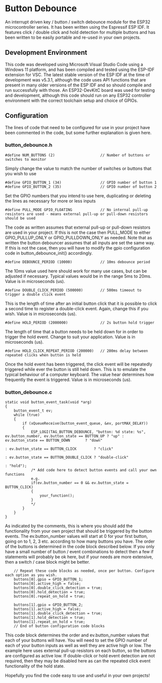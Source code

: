 # Button Debounce
An interrupt driven key / button / switch debounce module for the ESP32 microcontroller series. It has been written using the Espressif ESP IDF. It features click / double click and hold detection for multiple buttons and has been written to be easily portable and re-used in your own projects.
## Development Environment
This code was developed using Microsoft Visual Studio Code using a Windows 11 platform, and has been compiled and tested using the ESP-IDF extension for VSC. The latest stable version of the ESP IDF at the time of development was v5.3.1, although the code uses API functions that are present in many older versions of the ESP IDF and so should compile and run successfully with those. An ESP32-DevKitC board was used for testing and development, although this code should run on any ESP32 controller environment with the correct toolchain setup and choice of GPIOs.
## Configuration
The lines of code that need to be configured for use in your project have been commented in the code, but some further explanation is given here.
### button_debounce.h
```
#define NUM_BUTTONS (2)                     // Number of buttons or switches to monitor
```
Simply change the value to match the number of switches or buttons that you wish to use
```
#define GPIO_BUTTON_1 (34)                  // GPIO number of button 1
#define GPIO_BUTTON_2 (35)                  // GPIO number of button 2
```
Set the GPIO numbers that you intend to use here, duplicating or deleting the lines as necessary for more or less inputs
```
#define PULL_MODE GPIO_FLOATING             // No internal pull-up resistors are used - means external pull-up or pull-down resistors should be used
```
The code as written assumes that external pull-up or pull-down resistors are used in your project. If this is not the case then PULL_MODE to either GPIO_PULLUP_ONLY or GPIO_PULLDOWN_ONLY as needed. Note that as written the button debouncer assumes that all inputs are set the same way. If this is not the case, then you will have to modify the gpio configuration code in button_debounce_init() accordingly.
```
#define DEBOUNCE_PERIOD (10000)             // 10ms debounce period
```
The 10ms value used here should work for many use cases, but can be adjusted if necessary. Typical values would be in the range 5ms to 20ms. Value is in microseconds (us).
```
#define DOUBLE_CLICK_PERIOD (500000)        // 500ms timeout to trigger a double click event
```
This is the length of time after an initial button click that it is possible to click a second time to register a double-click event. Again, change this if you wish. Value is in microseconds (us).
```
#define HOLD_PERIOD (2000000)               // 2s button hold trigger
```
The length of time that a button needs to be held down for in order to trigger the hold event. Change to suit your application. Value is in microseconds (us).
```
#define HOLD_CLICK_REPEAT_PERIOD (200000)   // 200ms delay between repeated clicks when button is held
```
Once the hold event has been triggered, the click event will be repeatedly triggered while ever the button is still held down. This is to emulate the typical behaviour of a computer keyboard. The value hear determines how frequently the event is triggered. Value is in microseconds (us).
### button_debounce.c
```
static void button_event_task(void *arg)
{
    button_event_t ev;
    while (true)
    {
        if (xQueueReceive(button_event_queue, &ev, portMAX_DELAY))
        {
            ESP_LOGI(TAG_BUTTON_DEBOUNCE, "button: %d state: %s", ev.button_number, ev.button_state == BUTTON_UP ? "up" : ev.button_state == BUTTON_DOWN       ? "down"
                                                                                                                      : ev.button_state == BUTTON_CLICK        ? "click"
                                                                                                                      : ev.button_state == BUTTON_DOUBLE_CLICK ? "double-click"
                                                                                                                                                               : "hold");
            /* Add code here to detect button events and call your own functions
            e.g.
            if(ev.button_number == 0 && ev.button_state = BUTTON_CLICK)
            {
                your_function();
            }
            */
        }
    }
}
```
As indicated by the comments, this is where you should add the functionality from your own project that should be triggered by the button events. The ev.button_number values will start at 0 for your first button, going on to 1, 2, 3 etc. according to how many buttons you have. The order of the buttons is determined in the code block described below. If you only have a small number of button / event combinations to detect then a few if statements will probably be ok here, but if your needs are more extensive, then a switch / case block might be better.
```
    // Repeat these code blocks as needed, once per button. Configure each option as you wish.
    buttons[0].gpio = GPIO_BUTTON_1;
    buttons[0].active_high = false;
    buttons[0].double_click_detection = true;
    buttons[0].hold_detection = true;
    buttons[0].repeat_on_hold = true;

    buttons[1].gpio = GPIO_BUTTON_2;
    buttons[1].active_high = false;
    buttons[1].double_click_detection = true;
    buttons[1].hold_detection = true;
    buttons[1].repeat_on_hold = true;
    // End of button configuration code blocks
```
This code block determines the order and ev.button_number values that each of your buttons will have. You will need to set the GPIO number of each of your button inputs as well as well they are active high or low. The example here uses external pull-up resistors on each button, so the buttons are configured as active low. If double-click or hold event detection are not required, then they may be disabled here as can the repeated click event functionality of the hold state.

Hopefully you find the code easy to use and useful in your own projects!